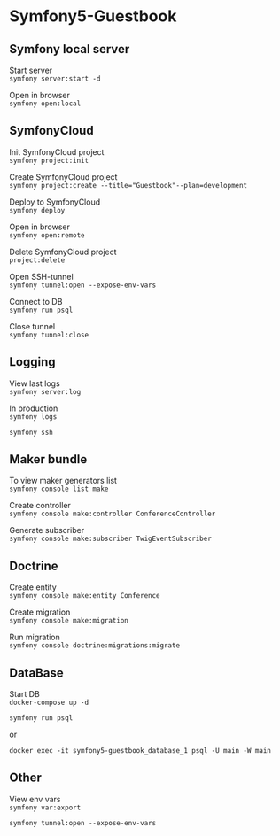 # Symfony5-Guestbook

## Symfony local server
Start server<br/>
``
symfony server:start -d
``

Open in browser<br/>
``
symfony open:local
``

## SymfonyCloud
Init SymfonyCloud project<br/>
``
symfony project:init
``

Create SymfonyCloud project<br/>
``
symfony project:create --title="Guestbook"--plan=development
``

Deploy to SymfonyCloud<br/>
``
symfony deploy
``

Open in browser<br/>
``
symfony open:remote
``

Delete SymfonyCloud project<br/>
``
project:delete
``

Open SSH-tunnel<br/>
``
symfony tunnel:open --expose-env-vars
``

Connect to DB<br/>
``
symfony run psql
``

Close tunnel<br/>
``
symfony tunnel:close
``

## Logging
View last logs<br/>
``
symfony server:log
``

In production<br/>
``
symfony logs
``

``
symfony ssh
``

## Maker bundle
To view maker generators list<br/>
``
symfony console list make
``

Create controller<br/>
``
symfony console make:controller ConferenceController
``

Generate subscriber<br/>
``
symfony console make:subscriber TwigEventSubscriber
``

## Doctrine
Create entity<br/>
``
symfony console make:entity Conference
``

Create migration<br/>
``
symfony console make:migration
``

Run migration</br>
``
symfony console doctrine:migrations:migrate
``

## DataBase 
Start DB<br/>
``
docker-compose up -d
``

``
symfony run psql
``

or

``
docker exec -it symfony5-guestbook_database_1 psql -U main -W main
``

## Other
View env vars<br/>
``
symfony var:export
``

``
symfony tunnel:open --expose-env-vars
``
